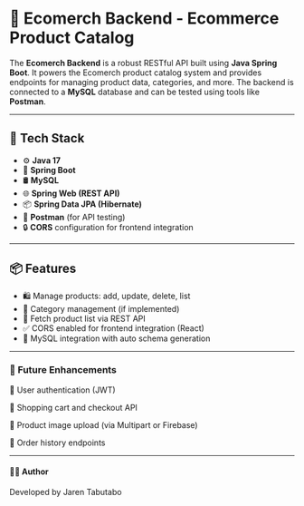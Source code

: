 # 🛒 Ecomerch Backend - Ecommerce Product Catalog

The **Ecomerch Backend** is a robust RESTful API built using **Java Spring Boot**. It powers the Ecomerch product catalog system and provides endpoints for managing product data, categories, and more. The backend is connected to a **MySQL** database and can be tested using tools like **Postman**.

---

## 🧰 Tech Stack

- ⚙️ **Java 17**
- 🧪 **Spring Boot**
- 🛢️ **MySQL**
- 🌐 **Spring Web (REST API)**
- 📦 **Spring Data JPA (Hibernate)**
- 🔄 **Postman** (for API testing)
- 🔒 **CORS** configuration for frontend integration

---

## 📦 Features

- 🛍️ Manage products: add, update, delete, list
- 📁 Category management (if implemented)
- 🔎 Fetch product list via REST API
- ✅ CORS enabled for frontend integration (React)
- 🐘 MySQL integration with auto schema generation

---

### 📌 Future Enhancements
👤 User authentication (JWT)

🛒 Shopping cart and checkout API

📁 Product image upload (via Multipart or Firebase)

🧾 Order history endpoints

---

#### 🧑‍💻 Author
Developed by Jaren Tabutabo
